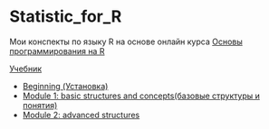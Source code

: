 # Statistic_for_R
Мои конспекты по языку  R на основе онлайн курса [Основы программирования на R](https://stepik.org/course/497)

[Учебник](https://ru.wikibooks.org/wiki/%D0%AF%D0%B7%D1%8B%D0%BA_%D0%BF%D1%80%D0%BE%D0%B3%D1%80%D0%B0%D0%BC%D0%BC%D0%B8%D1%80%D0%BE%D0%B2%D0%B0%D0%BD%D0%B8%D1%8F_R)
* [Beginning (Установка)](https://github.com/ifanzilka/Statistic_for_R/blob/main/1.Beginning/readme.md)
* [Module 1: basic structures and concepts(базовые структуры и понятия)](https://github.com/ifanzilka/Statistic_for_R/blob/main/Module%201:%20basic%20structures%20and%20concepts/readme.md)
* [Module 2: advanced structures](https://github.com/ifanzilka/Statistic_for_R/blob/main/Module%202:%20advanced%20structures/module2.md)
